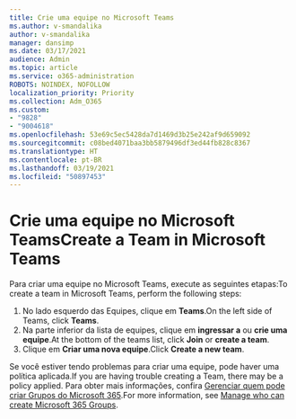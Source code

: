 ```yaml
---
title: Crie uma equipe no Microsoft Teams
ms.author: v-smandalika
author: v-smandalika
manager: dansimp
ms.date: 03/17/2021
audience: Admin
ms.topic: article
ms.service: o365-administration
ROBOTS: NOINDEX, NOFOLLOW
localization_priority: Priority
ms.collection: Adm_O365
ms.custom:
- "9828"
- "9004618"
ms.openlocfilehash: 53e69c5ec5428da7d1469d3b25e242af9d659092
ms.sourcegitcommit: c08bed4071baa3bb5879496df3ed44fb828c8367
ms.translationtype: HT
ms.contentlocale: pt-BR
ms.lasthandoff: 03/19/2021
ms.locfileid: "50897453"
---
```

# <a name="create-a-team-in-microsoft-teams"></a><span data-ttu-id="487e3-102">Crie uma equipe no Microsoft Teams</span><span class="sxs-lookup"><span data-stu-id="487e3-102">Create a Team in Microsoft Teams</span></span>

<span data-ttu-id="487e3-103">Para criar uma equipe no Microsoft Teams, execute as seguintes etapas:</span><span class="sxs-lookup"><span data-stu-id="487e3-103">To create a team in Microsoft Teams, perform the following steps:</span></span>

1. <span data-ttu-id="487e3-104">No lado esquerdo das Equipes, clique em **Teams**.</span><span class="sxs-lookup"><span data-stu-id="487e3-104">On the left side of Teams, click **Teams**.</span></span>
2. <span data-ttu-id="487e3-105">Na parte inferior da lista de equipes, clique em **ingressar a** ou **crie uma equipe**.</span><span class="sxs-lookup"><span data-stu-id="487e3-105">At the bottom of the teams list, click **Join** or **create a team**.</span></span>
3. <span data-ttu-id="487e3-106">Clique em **Criar uma nova equipe**.</span><span class="sxs-lookup"><span data-stu-id="487e3-106">Click **Create a new team**.</span></span>

<span data-ttu-id="487e3-107">Se você estiver tendo problemas para criar uma equipe, pode haver uma política aplicada.</span><span class="sxs-lookup"><span data-stu-id="487e3-107">If you are having trouble creating a Team, there may be a policy applied.</span></span> <span data-ttu-id="487e3-108">Para obter mais informações, confira [Gerenciar quem pode criar Grupos do Microsoft 365](https://docs.microsoft.com/microsoft-365/solutions/manage-creation-of-groups).</span><span class="sxs-lookup"><span data-stu-id="487e3-108">For more information, see [Manage who can create Microsoft 365 Groups](https://docs.microsoft.com/microsoft-365/solutions/manage-creation-of-groups).</span></span>
